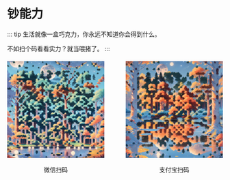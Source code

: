 # 钞能力

::: tip
生活就像一盒巧克力，你永远不知道你会得到什么。

不如扫个码看看实力？就当喂猪了。
:::

<div style="display: flex; justify-content: space-between; margin: 20px 0;">
    <div style="width: 45%; text-align: center;">
        <img src="../.vuepress/public/images/wechat-pay.png" alt="微信赞助" style="max-width: 100%; height: auto;">
        <p>微信扫码</p>
    </div>
    <div style="width: 45%; text-align: center;">
        <img src="../.vuepress/public/images/alipay.png" alt="支付宝赞助" style="max-width: 100%; height: auto;">
        <p>支付宝扫码</p>
    </div>
</div>

